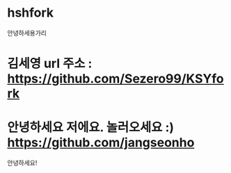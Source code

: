 # hshfork

안녕하세용가리
# 김세영 url 주소 : https://github.com/Sezero99/KSYfork

# 안녕하세요 저에요. 놀러오세요 :) https://github.com/jangseonho



안녕하세요!

